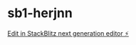 # sb1-herjnn

[Edit in StackBlitz next generation editor ⚡️](https://stackblitz.com/~/github.com/txiaozhu-liyi/sb1-herjnn)